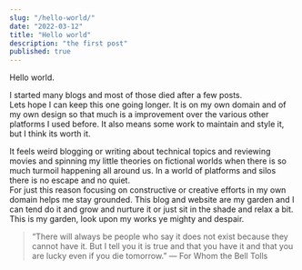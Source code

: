```yaml
---
slug: "/hello-world/"
date: "2022-03-12"
title: "Hello world"
description: "the first post"
published: true
---
```


Hello world.

I started many blogs and most of those died after a few posts.  
Lets hope I can keep this one going longer. It is on my own domain and of my own design so that much is a improvement over the various other platforms I used before. It also means some work to maintain and style it, but I think its worth it.

It feels weird blogging or writing about technical topics and reviewing movies and spinning my little theories on fictional worlds when there is so much turmoil happening all around us. In a world of platforms and silos there is no escape and no quiet.  
For just this reason focusing on constructive or creative efforts in my own domain helps me stay grounded.
This blog and website are my garden and I can tend do it and grow and nurture it or just sit in the shade and relax a bit.  
This is my garden, look upon my works ye mighty and despair.

>“There will always be people who say it does not exist because they cannot have it. But I tell you it is true and that you have it and that you are lucky even if you die tomorrow.” ― For Whom the Bell Tolls
